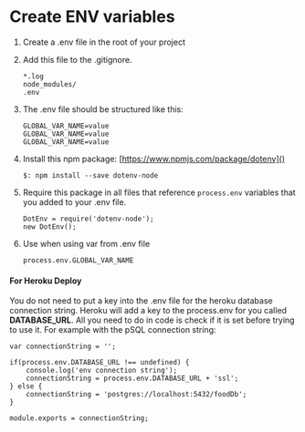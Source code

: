# Create ENV variables

1. Create a .env file in the root of your project
2. Add this file to the .gitignore.

	```
	*.log
	node_modules/
	.env
	```
3. The .env file should be structured like this:

	```
	GLOBAL_VAR_NAME=value
	GLOBAL_VAR_NAME=value
	GLOBAL_VAR_NAME=value
	```
4. Install this npm package: [https://www.npmjs.com/package/dotenv]()

	```
	$: npm install --save dotenv-node

	```
5. Require this package in all files that reference ```process.env``` variables that you added to your .env file.

	```
	DotEnv = require('dotenv-node');
	new DotEnv();
	```
5. Use when using var from .env file

	```
	process.env.GLOBAL_VAR_NAME
	```

#### For Heroku Deploy
You do not need to put a key into the .env file for the heroku database connection string. Heroku will add a key to the process.env for you called **DATABASE_URL**. All you need to do in code is check if it is set before trying to use it. For example with the pSQL connection string:

```
var connectionString = '';

if(process.env.DATABASE_URL !== undefined) {
    console.log('env connection string');
    connectionString = process.env.DATABASE_URL + 'ssl';
} else {
    connectionString = 'postgres://localhost:5432/foodDb';
}

module.exports = connectionString;

```

